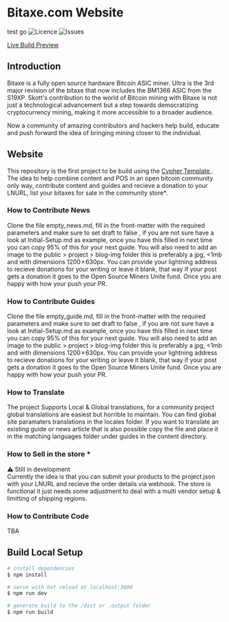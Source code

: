 # Bitaxe.com Website
test go
![Licence](https://img.shields.io/github/license/cypher-space/V0.9-Beta) ![Issues](https://img.shields.io/github/issues/cypher-space/V0.9-Beta) 

<a href="https://demo.Bitaxe.com" target="_blank">
Live Build Preview
</a>

## Introduction
Bitaxe is a fully open source hardware Bitcoin ASIC miner. Ultra is the 3rd major revision of the bitaxe that now includes the BM1366 ASIC from the S19XP. Skott's contribution to the world of Bitcoin mining with Bitaxe is not just a technological advancement but a step towards democratizing cryptocurrency mining, making it more accessible to a broader audience. 

Now a community of amazing contributors and hackers help build, educate and push forward the idea of bringing mining closer to the individual.

## Website
This repository is the first project to be build using the <a href="https://cypher.space" target="_blank"> Cypher Template </a>.
The idea to help combine content and POS in an open bitcoin community only way, contribute content and guides and recieve a donation to your LNURL, list your bitaxes for sale in the community store*. 

### How to Contribute News
Clone the file empty_news.md, fill in the front-matter with the required parameters and make sure to set draft to false , if you are not sure have a look at Initial-Setup.md as example, once you have this filled in next time you can copy 95% of this for your next guide. You will also need to add an image to the public > project > blog-img folder this is preferably a jpg, <1mb and with dimensions 1200 × 630px. You can provide your lightning address to recieve donations for your writing or leave it blank, that way if your post gets a donation it goes to the Open Source Miners Unite fund. Once you are happy with how your push your PR.

### How to Contribute Guides
Clone the file empty_guide.md, fill in the front-matter with the required parameters and make sure to set draft to false , if you are not sure have a look at Initial-Setup.md as example, once you have this filled in next time you can copy 95% of this for your next guide. You will also need to add an image to the public > project > blog-img folder this is preferably a jpg, <1mb and with dimensions 1200 × 630px. You can provide your lightning address to recieve donations for your writing or leave it blank, that way if your post gets a donation it goes to the Open Source Miners Unite fund. Once you are happy with how your push your PR.

### How to Translate
The project Supports Local & Global translations, for a community project global translations are easiest but horrible to maintain. You can find global site paramaters translations in the locales folder. If you want to translate an existing guide or news article that is also possible copy the file and place it in the matching languages folder under guides in the content directory. 

### How to Sell in the store *
⚠️ Still in development <br>
Currently the idea is that you can submit your products to the project.json with your LNURL and recieve the order details via webhook. The store is functional it just needs some adjustment to deal with a multi vendor setup & limitting of shipping regions.

### How to Contribute Code
TBA

## Build Local Setup

```bash
# install dependencies
$ npm install

# serve with hot reload at localhost:3000
$ npm run dev

# generate build to the /dist or .output folder
$ npm run build


```